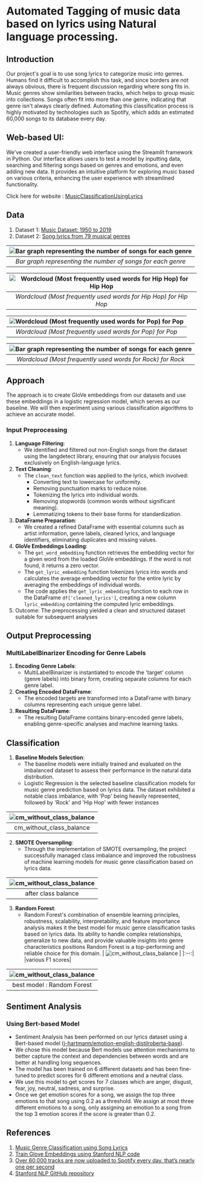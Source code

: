# Automated Tagging of music data based on lyrics using Natural language processing.

## Introduction

Our project's goal is to use song lyrics to categorize music into genres. Humans find it difficult to accomplish this task, and since borders are not always obvious, there is frequent discussion regarding where song fits in. Music genres show similarities between tracks, which helps to group music into collections. Songs often fit into more than one genre, indicating that genre isn't always clearly defined. Automating this classification process is highly motivated by technologies such as Spotify, which adds an estimated 60,000 songs to its database every day.

## Web-based UI:
We've created a user-friendly web interface using the Streamlit framework in Python. Our interface allows users to test a model by inputting data, searching and filtering songs based on genres and emotions, and even adding new data. It provides an intuitive platform for exploring music based on various criteria, enhancing the user experience with streamlined functionality.

Click here for website : [MusicClassificationUsingLyrics](https://music-classfication-lyrics.streamlit.app/)

## Data

1. Dataset 1: [Music Dataset: 1950 to 2019](https://www.kaggle.com/datasets/saurabhshahane/music-dataset-1950-to-2019?rvi=1)
2. Dataset 2: [Song lyrics from 79 musical genres](https://www.kaggle.com/datasets/neisse/scrapped-lyrics-from-6-genres?rvi=1)

| ![Bar graph representing the number of songs for each genre](https://github.com/rayuduroshan/MusicClassficationNLP/blob/main/webApp/pages/barplotOfGenreCounts.png) | 
|:--:| 
| *Bar graph representing the number of songs for each genre* |

  | ![Wordcloud (Most frequently used words for Hip Hop) for Hip Hop](https://github.com/rayuduroshan/MusicClassficationNLP/blob/main/webApp/pages/wordcloud_%5B'Hip%20Hop'%5D.png) | 
|:--:| 
| *Wordcloud (Most frequently used words for Hip Hop) for Hip Hop* |

|  ![Wordcloud (Most frequently used words for Pop) for Pop](https://github.com/rayuduroshan/MusicClassficationNLP/blob/main/webApp/pages/wordcloud_%5B'Pop'%5D.png) | 
|:--:| 
| *Wordcloud (Most frequently used words for Pop) for Pop* |

| ![Bar graph representing the number of songs for each genre](https://github.com/rayuduroshan/MusicClassficationNLP/blob/main/webApp/pages/wordcloud_%5B'Rock'%5D.png) | 
|:--:| 
| *Wordcloud (Most frequently used words for Rock) for Rock* |
  
 
  
   

## Approach

The approach is to create GloVe embeddings from our datasets and use these embeddings in a logistic regression model, which serves as our baseline. We will then experiment using various classification algorithms to achieve an accurate model.

### Input Preprocessing

1. **Language Filtering**:
   - We identified and filtered out non-English songs from the dataset using the langdetect library, ensuring that our analysis focuses exclusively on English-language lyrics.  
2. **Text Cleaning**:
   - The `clean_text` function was applied to the lyrics, which involved:
     - Converting text to lowercase for uniformity.
     - Removing punctuation marks to reduce noise.
     - Tokenizing the lyrics into individual words.
     - Removing stopwords (common words without significant meaning).
     - Lemmatizing tokens to their base forms for standardization.  
3. **DataFrame Preparation**:
   - We created a refined DataFrame with essential columns such as artist information, genre labels, cleaned lyrics, and language identifiers, eliminating duplicates and missing values.   
4. **GloVe Embeddings Loading**:
   - The `get_word_embedding` function retrieves the embedding vector for a given word from the loaded GloVe embeddings. If the word is not found, it returns a zero vector.
   - The `get_lyric_embedding` function tokenizes lyrics into words and calculates the average embedding vector for the entire lyric by averaging the embeddings of individual words.
   - The code applies the `get_lyric_embedding` function to each row in the DataFrame `df['cleaned_lyrics']`, creating a new column `lyric_embedding` containing the computed lyric embeddings.
 5. Outcome: The preprocessing yielded a clean and structured dataset suitable for subsequent analyses

## Output Preprocessing

### MultiLabelBinarizer Encoding for Genre Labels
1. **Encoding Genre Labels**:
   - MultiLabelBinarizer is instantiated to encode the 'target' column (genre labels) into binary form, creating separate columns for each genre label.
2. **Creating Encoded DataFrame**:
   - The encoded targets are transformed into a DataFrame with binary columns representing each unique genre label.   
3. **Resulting DataFrame**:
   - The resulting DataFrame contains binary-encoded genre labels, enabling genre-specific analyses and machine learning tasks.    

## Classification

1. **Baseline Models Selection**:
   - The baseline models were initially trained and evaluated on the imbalanced dataset to assess their performance in the natural data distribution.
   - Logistic Regression is the selected baseline classification models for music genre prediction based on lyrics data. The dataset exhibited a notable class imbalance, with 'Pop' being heavily represented, followed by 'Rock' and 'Hip Hop' with fewer instances
  
| ![cm_without_class_balance](https://github.com/rayuduroshan/MusicClassficationNLP/blob/main/webApp/pages/cm_without_class_balance.png) | 
|:--:| 
|cm_without_class_balance|

2. **SMOTE Oversampling**:
   - Through the implementation of SMOTE oversampling, the project successfully managed class imbalance and improved the robustness of machine learning models for music genre 
     classification based on lyrics data.

| ![cm_without_class_balance](https://github.com/rayuduroshan/MusicClassficationNLP/blob/main/webApp/pages/logistic_after_balance.png) | 
|:--:|
|after class balance|

3. **Random Forest**:
   - Random Forest's combination of ensemble learning principles, robustness, scalability, interpretability, and feature importance analysis makes it the best model for music genre 
     classification tasks based on lyrics data. Its ability to handle complex relationships, generalize to new data, and provide valuable insights into genre characteristics positions 
     Random Forest is a top-performing and reliable choice for this domain.
| ![cm_without_class_balance](https://github.com/rayuduroshan/MusicClassficationNLP/blob/main/webApp/pages/various_f1scores.png) | 
|:--:|
|various F1 scores|

| ![cm_without_class_balance](https://github.com/rayuduroshan/MusicClassficationNLP/blob/main/webApp/pages/best_model.png) | 
|:--:|
|best model : Random Forest|

## Sentiment Analysis

### Using Bert-based Model
- Sentiment Analysis has been performed on our lyrics dataset using a Bert-based model ([j-hartmann/emotion-english-distilroberta-base](https://huggingface.co/j-hartmann/emotion-english-distilroberta-base)).
- We chose this model because Bert models use attention mechanisms to better capture the context and dependencies between words and are better at handling long sequences.
- The model has been trained on 6 different datasets and has been fine-tuned to predict scores for 6 different emotions and a neutral class.
- We use this model to get scores for 7 classes which are anger, disgust, fear, joy, neutral, sadness, and surprise.
- Once we get emotion scores for a song, we assign the top three emotions to that song using 0.2 as a threshold. We assign at most three different emotions to a song, only assigning an emotion to a song from the top 3 emotion scores if the score is greater than 0.2.


## References

1. [Music Genre Classification using Song Lyrics](https://web.stanford.edu/class/archive/cs/cs224n/cs224n.1214/reports/final_reports/report003.pdf)
2. [Train Glove Embeddings using Stanford NLP code](https://stackoverflow.com/questions/48962171/how-to-train-glove-algorithm-on-my-own-corpus)
3. [Over 60,000 tracks are now uploaded to Spotify every day. that’s nearly one per second](https://www.musicbusinessworldwide.com/over-60000-tracks-are-now-uploaded-to-spotify-daily-thats-nearly-one-per-second/)
4. [Stanford NLP GitHub repository](https://github.com/stanfordnlp/GloVe/tree/master/eval)
